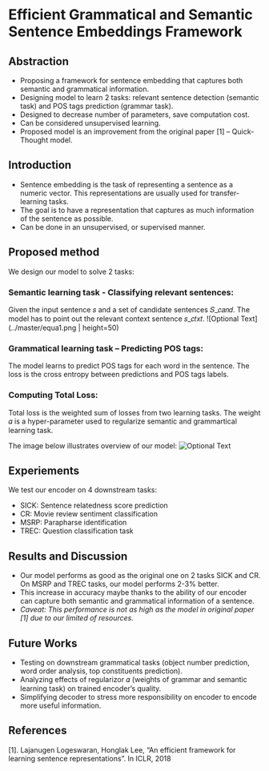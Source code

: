 # Efficient Grammatical and Semantic Sentence Embeddings Framework

## Abstraction
- Proposing a framework for sentence embedding that captures both semantic and grammatical information.
- Designing model to learn 2 tasks: relevant sentence detection (semantic task) and POS tags prediction (grammar task).
- Designed to decrease number of parameters, save computation cost.
- Can be considered unsupervised learning.
- Proposed model is an improvement from the original paper [1] – Quick-Thought model.

## Introduction
- Sentence embedding is the task of representing a sentence as a numeric vector. This representations are usually used for transfer-learning tasks.
- The goal is to have a representation that captures as much information of the sentence as possible.
- Can be done in an unsupervised, or supervised manner.

## Proposed method
We design our model to solve 2 tasks:

### Semantic learning task - Classifying relevant sentences:
Given the input sentence 𝑠 and a set of candidate sentences 𝑆_𝑐𝑎𝑛𝑑. The model has to point out the relevant context sentence 𝑠_𝑐𝑡𝑥𝑡. 
![Optional Text](../master/equa1.png | height=50)

### Grammatical learning task – Predicting POS tags:
The model learns to predict POS tags for each word in the sentence. The loss is the cross entropy between predictions and POS tags labels.

### Computing Total Loss:
Total loss is the weighted sum of losses from two learning tasks. The weight 𝛼 is a hyper-parameter used to regularize semantic and grammartical learning task.

The image below illustrates overview of our model: 
![Optional Text](../master/src/model_overview.png)

## Experiements
We test our encoder on 4 downstream tasks:
- SICK: Sentence relatedness score prediction
- CR: Movie review sentiment classification
- MSRP: Parapharse identification 
- TREC: Question classification task

## Results and Discussion
- Our model performs as good as the original one on 2 tasks SICK and CR. On MSRP and TREC tasks, our model performs 2-3% better. 
- This increase in accuracy maybe thanks to the ability of our encoder can capture both semantic and grammatical information of a sentence. 
- *Caveat: This performance is not  as high as the model in original paper [1] due to our limited of resources.*

## Future Works
- Testing on downstream grammatical tasks (object number prediction, word order analysis, top constituents prediction).
- Analyzing effects of regularizor 𝛼 (weights of grammar and semantic learning task) on trained encoder’s quality.
- Simplifying decoder to stress more responsibility on encoder to encode more useful information.

## References
[1]. Lajanugen Logeswaran, Honglak Lee, “An efficient framework for learning sentence representations”. In ICLR, 2018











